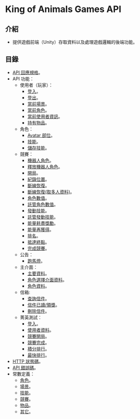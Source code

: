 # King of Animals Games API

## 介紹

- 提供遊戲前端（Unity）存取資料以及處理遊戲邏輯的後端功能。

## 目錄

- [API 回應規格](response.md)。
- API 功能：
	- 使用者（玩家）：
		- [登入](User/Login.md)。
		- [登出](User/Logout.md)。
		- [當前場景](User/CurrentScene.md)。
		- [當前角色](User/CurrentPlayer.md)。
		- [當前使用者資訊](User/CurrentInfo.md)。
		- [持有物品](User/Items.md)。
	- 角色：
		- [Avatar 部位](Player/AvatarParts.md)。
		- [技能](Player/Skills.md)。
		- [儲存技能](Player/SetSkill.md)。
	- 競賽：
		- [機器人角色](Races/BotPlayer.md)。
		- [釋放機器人角色](Races/BotPlayerRelease.md)。
		- [開局](Races/Ready.md)。
		- [紀錄位置](Races/RecordPositions.md)。
		- [斷線恢復](Races/OfflineRecovery.md)。
		- [斷線恢復(取多人資料)](Races/OfflineRecoveryData.md)。
		- [角色數值](Races/PlayerValues.md)。
		- [託管角色數值](Races/HostedPlayerValues.md)。
		- [發動技能](Races/LaunchSkill.md)。
		- [託管發動技能](Races/HostedLaunchSkill.md)。
		- [能量耗盡獎勵](Races/BonusEnergyRunOut.md)。
		- [能量再獲得](Races/EnergyAgain.md)。
		- [排名](Races/Rankings.md)。
		- [抵達終點](Races/ReachEnd.md)。
		- [完成競賽](Races/FinishRace.md)。
	- 公告：
		- [跑馬燈](Notices/Marquee.md)。
	- 主介面：
		- [主要資料](MainMenu/MainData.md)。
		- [角色選擇介面資料](MainMenu/CharacterSelectData.md)。
		- [角色資料](MainMenu/CharacterData.md)。
	- 信箱:
		- [查詢信件](Mails/GetMails.md)。
		- [信件已讀/領獎](Mails/ReceiveMailsRewards.md)。
		- [刪除信件](Mails/DeleteMails.md)。
	- 菁英測試：
		- [登入](EliteTest/Login.md)。
		- [使用者資料](EliteTest/UserInfo.md)。
		- [競賽開局](EliteTest/RaceBegin.md)。
		- [競賽完成](EliteTest/RaceFinish.md)。
		- [積分排行](EliteTest/ScoreList.md)。
		- [最快排行](EliteTest/FastestList.md)。
- [HTTP 狀態碼](codes/httpCode.md)。
- [API 錯誤碼](codes/errorCode.md)。
- 常數定義：
	- [角色](codes/player.md)。
	- [場景](codes/scene.md)。
	- [技能](codes/skill.md)。
	- [競賽](codes/race.md)。
	- [物品](codes/item.md)。
	- [其它](codes/other.md)。
